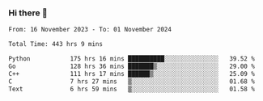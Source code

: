 ### Hi there 👋

<!--
**floyiac/floyiac** is a ✨ _special_ ✨ repository because its `README.md` (this file) appears on your GitHub profile.

Here are some ideas to get you started:

- 🔭 I’m currently working on ...
- 🌱 I’m currently learning ...
- 👯 I’m looking to collaborate on ...
- 🤔 I’m looking for help with ...
- 💬 Ask me about ...
- 📫 How to reach me: ...
- 😄 Pronouns: ...
- ⚡ Fun fact: ...
-->

<!--START_SECTION:waka-->

```txt
From: 16 November 2023 - To: 01 November 2024

Total Time: 443 hrs 9 mins

Python           175 hrs 16 mins ██████████░░░░░░░░░░░░░░░   39.52 %
Go               128 hrs 36 mins ███████▒░░░░░░░░░░░░░░░░░   29.00 %
C++              111 hrs 17 mins ██████▒░░░░░░░░░░░░░░░░░░   25.09 %
C                7 hrs 27 mins   ▒░░░░░░░░░░░░░░░░░░░░░░░░   01.68 %
Text             6 hrs 59 mins   ▒░░░░░░░░░░░░░░░░░░░░░░░░   01.58 %
```

<!--END_SECTION:waka-->
